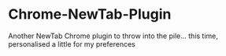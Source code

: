 # Chrome-NewTab-Plugin
Another NewTab Chrome plugin to throw into the pile... this time, personalised a little for my preferences
